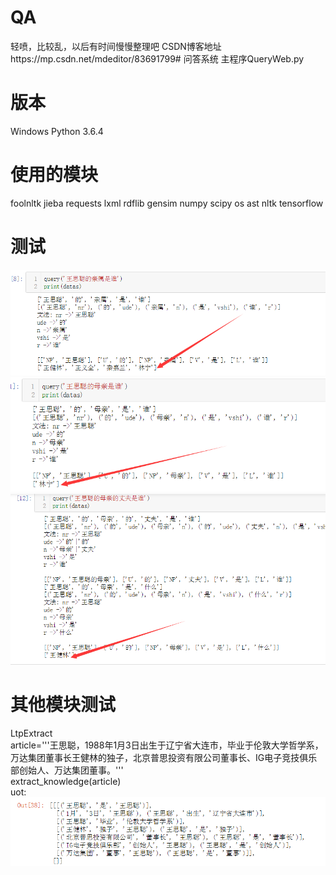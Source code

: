 # QA
轻喷，比较乱，以后有时间慢慢整理吧 
CSDN博客地址https://mp.csdn.net/mdeditor/83691799#
问答系统 
主程序QueryWeb.py 
# 版本 
Windows Python 3.6.4
# 使用的模块
foolnltk
jieba 
requests 
lxml 
rdflib 
gensim 
numpy 
scipy 
os 
ast 
nltk 
tensorflow 
# 测试  
![image](https://github.com/KID1412999/QA/blob/master/TIM%E5%9B%BE%E7%89%8720181102122957.png)  
![image](https://github.com/KID1412999/QA/blob/master/TIM%E5%9B%BE%E7%89%8720181102123011.png)  
![image](https://github.com/KID1412999/QA/blob/master/TIM%E5%9B%BE%E7%89%8720181102123017.png)  
# 其他模块测试
LtpExtract  
article='''王思聪，1988年1月3日出生于辽宁省大连市，毕业于伦敦大学哲学系，万达集团董事长王健林的独子，北京普思投资有限公司董事长、IG电子竞技俱乐部创始人、万达集团董事。'''  
extract_knowledge(article)  
uot:  
![image](https://github.com/KID1412999/QA/blob/master/TIM%E6%88%AA%E5%9B%BE20181125171023.png)  



